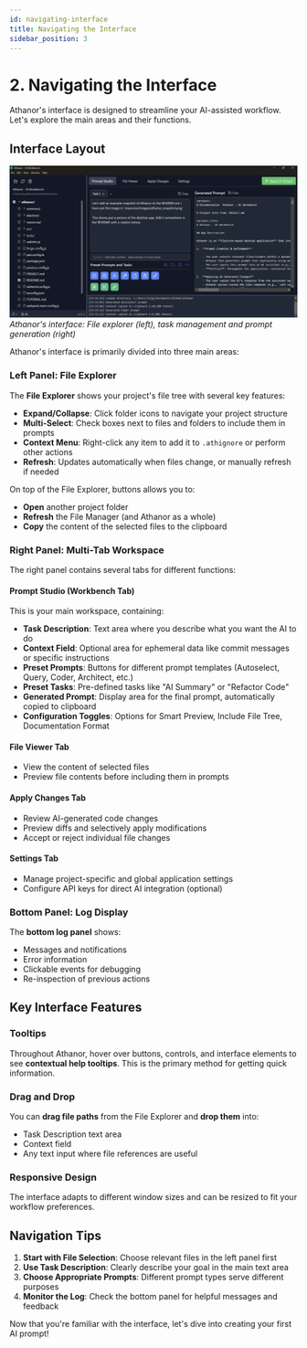```yaml
---
id: navigating-interface
title: Navigating the Interface
sidebar_position: 3
---
```


# 2. Navigating the Interface

Athanor's interface is designed to streamline your AI-assisted workflow. Let's explore the main areas and their functions.

## Interface Layout

![Athanor Interface](/img/tutorial/athanor_snapshot.png)
_Athanor's interface: File explorer (left), task management and prompt generation (right)_

Athanor's interface is primarily divided into three main areas:

### Left Panel: File Explorer

The **File Explorer** shows your project's file tree with several key features:

- **Expand/Collapse**: Click folder icons to navigate your project structure
- **Multi-Select**: Check boxes next to files and folders to include them in prompts
- **Context Menu**: Right-click any item to add it to `.athignore` or perform other actions
- **Refresh**: Updates automatically when files change, or manually refresh if needed

On top of the File Explorer, buttons allows you to:

- **Open** another project folder
- **Refresh** the File Manager (and Athanor as a whole)
- **Copy** the content of the selected files to the clipboard

### Right Panel: Multi-Tab Workspace

The right panel contains several tabs for different functions:

#### Prompt Studio (Workbench Tab)

This is your main workspace, containing:

- **Task Description**: Text area where you describe what you want the AI to do
- **Context Field**: Optional area for ephemeral data like commit messages or specific instructions
- **Preset Prompts**: Buttons for different prompt templates (Autoselect, Query, Coder, Architect, etc.)
- **Preset Tasks**: Pre-defined tasks like "AI Summary" or "Refactor Code"
- **Generated Prompt**: Display area for the final prompt, automatically copied to clipboard
- **Configuration Toggles**: Options for Smart Preview, Include File Tree, Documentation Format

#### File Viewer Tab

- View the content of selected files
- Preview file contents before including them in prompts

#### Apply Changes Tab

- Review AI-generated code changes
- Preview diffs and selectively apply modifications
- Accept or reject individual file changes

#### Settings Tab

- Manage project-specific and global application settings
- Configure API keys for direct AI integration (optional)

### Bottom Panel: Log Display

The **bottom log panel** shows:

- Messages and notifications
- Error information
- Clickable events for debugging
- Re-inspection of previous actions

## Key Interface Features

### Tooltips

Throughout Athanor, hover over buttons, controls, and interface elements to see **contextual help tooltips**. This is the primary method for getting quick information.

### Drag and Drop

You can **drag file paths** from the File Explorer and **drop them** into:

- Task Description text area
- Context field
- Any text input where file references are useful

### Responsive Design

The interface adapts to different window sizes and can be resized to fit your workflow preferences.

## Navigation Tips

1. **Start with File Selection**: Choose relevant files in the left panel first
2. **Use Task Description**: Clearly describe your goal in the main text area
3. **Choose Appropriate Prompts**: Different prompt types serve different purposes
4. **Monitor the Log**: Check the bottom panel for helpful messages and feedback

Now that you're familiar with the interface, let's dive into creating your first AI prompt!
